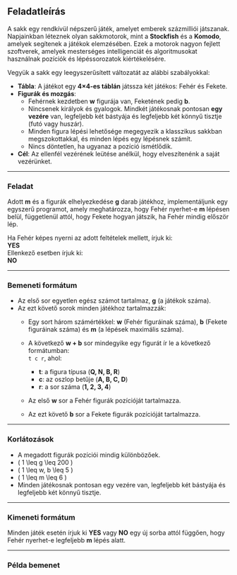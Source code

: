 ## Feladatleírás

A sakk egy rendkívül népszerű játék, amelyet emberek százmilliói játszanak. Napjainkban léteznek olyan sakkmotorok, mint a **Stockfish** és a **Komodo**, amelyek segítenek a játékok elemzésében. Ezek a motorok nagyon fejlett szoftverek, amelyek mesterséges intelligenciát és algoritmusokat használnak pozíciók és lépéssorozatok kiértékelésére.

Vegyük a sakk egy leegyszerűsített változatát az alábbi szabályokkal:

- **Tábla**: A játékot egy **4×4-es táblán** játssza két játékos: Fehér és Fekete.
- **Figurák és mozgás**:
   - Fehérnek kezdetben **w** figurája van, Feketének pedig **b**.
   - Nincsenek királyok és gyalogok. Mindkét játékosnak pontosan **egy vezére** van, legfeljebb két bástyája és legfeljebb két könnyű tisztje (futó vagy huszár).
   - Minden figura lépési lehetősége megegyezik a klasszikus sakkban megszokottakkal, és minden lépés egy lépésnek számít.
   - Nincs döntetlen, ha ugyanaz a pozíció ismétlődik.
- **Cél**: Az ellenfél vezérének leütése anélkül, hogy elveszítenénk a saját vezérünket.

---

### Feladat

Adott **m** és a figurák elhelyezkedése **g** darab játékhoz, implementáljunk egy egyszerű programot, amely meghatározza, hogy Fehér nyerhet-e **m** lépésen belül, függetlenül attól, hogy Fekete hogyan játszik, ha Fehér mindig először lép.

Ha Fehér képes nyerni az adott feltételek mellett, írjuk ki:  
**YES**  
Ellenkező esetben írjuk ki:  
**NO**  

---

### Bemeneti formátum

- Az első sor egyetlen egész számot tartalmaz, **g** (a játékok száma).
- Az ezt követő sorok minden játékhoz tartalmazzák:
   - Egy sort három számértékkel: **w** (Fehér figuráinak száma), **b** (Fekete figuráinak száma) és **m** (a lépések maximális száma).
   - A következő **w + b** sor mindegyike egy figurát ír le a következő formátumban:  
     `t c r`, ahol:
     - **t**: a figura típusa (**Q, N, B, R**)
     - **c**: az oszlop betűje (**A, B, C, D**)
     - **r**: a sor száma (**1, 2, 3, 4**)

   - Az első **w** sor a Fehér figurák pozícióját tartalmazza.
   - Az ezt követő **b** sor a Fekete figurák pozícióját tartalmazza.

---

### Korlátozások

- A megadott figurák pozíciói mindig különbözőek.
- \( 1 \leq g \leq 200 \)
- \( 1 \leq w, b \leq 5 \)
- \( 1 \leq m \leq 6 \)
- Minden játékosnak pontosan egy vezére van, legfeljebb két bástyája és legfeljebb két könnyű tisztje.

---

### Kimeneti formátum

Minden játék esetén írjuk ki **YES** vagy **NO** egy új sorba attól függően, hogy Fehér nyerhet-e legfeljebb **m** lépés alatt.

---

### Példa bemenet

